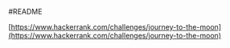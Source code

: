 #README

[https://www.hackerrank.com/challenges/journey-to-the-moon](https://www.hackerrank.com/challenges/journey-to-the-moon)
